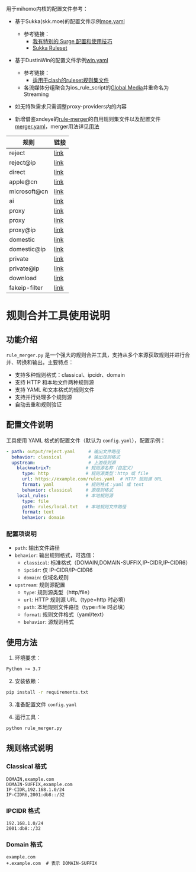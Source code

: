 用于mihomo内核的配置文件参考：

- 基于Sukka(skk.moe)的配置文件示例[moe.yaml](https://github.com/reddishJade/private_proxy/blob/main/moe.yaml)
	- 参考链接：
		- [我有特别的 Surge 配置和使用技巧](https://blog.skk.moe/post/i-have-my-unique-surge-setup/)
		- [Sukka Ruleset](https://github.com/SukkaW/Surge)
- 基于DustinWin的配置文件示例[win.yaml](https://github.com/reddishJade/private_proxy/blob/main/win.yaml)
	- 参考链接：
		- [适用于clash的ruleset规则集文件](https://github.com/DustinWin/ruleset_geodata?tab=readme-ov-file#%E4%BA%8C-ruleset-%E8%A7%84%E5%88%99%E9%9B%86%E6%96%87%E4%BB%B6%E8%AF%B4%E6%98%8E)
	- 各流媒体分组聚合为ios_rule_script的[Global Media](https://github.com/blackmatrix7/ios_rule_script/tree/master/rule/Clash/GlobalMedia)并重命名为Streaming
- 如无特殊需求只需调整proxy-providers内的内容



- 新增借鉴xndeye的[rule-merger](https://github.com/xndeye/rule-merger)的自用规则集文件以及配置文件[merger.yaml](https://github.com/reddishJade/private_proxy/blob/main/merger.yaml)，merger用法详见[用法](https://github.com/reddishJade/private_proxy?tab=readme-ov-file#%E8%A7%84%E5%88%99%E5%90%88%E5%B9%B6%E5%B7%A5%E5%85%B7%E4%BD%BF%E7%94%A8%E8%AF%B4%E6%98%8E)


| 规则          | 链接                                                         |
| ------------- | ------------------------------------------------------------ |
| reject        | [link](https://raw.githubusercontent.com/reddishJade/private_proxy/refs/heads/main/output/reject.yaml) |
| reject@ip     | [link](https://raw.githubusercontent.com/reddishJade/private_proxy/refs/heads/main/output/reject@ip.yaml) |
| direct        | [link](https://raw.githubusercontent.com/reddishJade/private_proxy/refs/heads/main/output/direct.yaml) |
| apple@cn      | [link](https://github.com/reddishJade/private_proxy/blob/main/output/apple@cn.yaml) |
| microsoft@cn  | [link](https://raw.githubusercontent.com/reddishJade/private_proxy/refs/heads/main/output/microsoft@cn.yaml) |
| ai            | [link](https://raw.githubusercontent.com/reddishJade/private_proxy/refs/heads/main/output/ai.yaml) |
| proxy         | [link](https://raw.githubusercontent.com/reddishJade/private_proxy/refs/heads/main/output/game@cn.yaml) |
| proxy         | [link](https://raw.githubusercontent.com/reddishJade/private_proxy/refs/heads/main/output/proxy.yaml) |
| proxy@ip      | [link](https://raw.githubusercontent.com/reddishJade/private_proxy/refs/heads/main/output/proxy@ip.yaml) |
| domestic      | [link](https://raw.githubusercontent.com/reddishJade/private_proxy/refs/heads/main/output/domestic.yaml) |
| domestic@ip   | [link](https://raw.githubusercontent.com/reddishJade/private_proxy/refs/heads/main/output/domestic@ip.yaml) |
| private       | [link](https://raw.githubusercontent.com/reddishJade/private_proxy/refs/heads/main/output/private.yaml) |
| private@ip    | [link](https://raw.githubusercontent.com/reddishJade/private_proxy/refs/heads/main/output/private@ip.yaml) |
| download      | [link](https://raw.githubusercontent.com/reddishJade/private_proxy/refs/heads/main/output/download.yaml) |
| fakeip-filter | [link](https://raw.githubusercontent.com/reddishJade/private_proxy/refs/heads/main/output/fakeip-filter.yaml) |


# 规则合并工具使用说明

## 功能介绍

`rule_merger.py` 是一个强大的规则合并工具，支持从多个来源获取规则并进行合并、转换和输出。主要特点：

- 支持多种规则格式：classical、ipcidr、domain
- 支持 HTTP 和本地文件两种规则源
- 支持 YAML 和文本格式的规则文件
- 支持并行处理多个规则源
- 自动去重和规则验证

## 配置文件说明

工具使用 YAML 格式的配置文件（默认为 `config.yaml`），配置示例：

```yaml
- path: output/reject.yaml     # 输出文件路径
  behavior: classical          # 输出规则格式
  upstream:                    # 上游规则源
    blackmatrix7:             # 规则源名称（自定义）
      type: http              # 规则源类型：http 或 file
      url: https://example.com/rules.yaml  # HTTP 规则源 URL
      format: yaml            # 规则格式：yaml 或 text
      behavior: classical     # 源规则格式
    local_rules:              # 本地规则源
      type: file
      path: rules/local.txt   # 本地规则文件路径
      format: text
      behavior: domain
```

### 配置项说明

- `path`: 输出文件路径
- `behavior`: 输出规则格式，可选值：
  - `classical`: 标准格式（DOMAIN,DOMAIN-SUFFIX,IP-CIDR,IP-CIDR6）
  - `ipcidr`: 仅 IP-CIDR/IP-CIDR6
  - `domain`: 仅域名规则
- `upstream`: 规则源配置
  - `type`: 规则源类型（http/file）
  - `url`: HTTP 规则源 URL（type=http 时必填）
  - `path`: 本地规则文件路径（type=file 时必填）
  - `format`: 规则文件格式（yaml/text）
  - `behavior`: 源规则格式

## 使用方法

1. 环境要求：
```bash
Python >= 3.7
```

2. 安装依赖：
```bash
pip install -r requirements.txt
```

3. 准备配置文件 `config.yaml`

4. 运行工具：
```bash
python rule_merger.py
```

## 规则格式说明

### Classical 格式
```
DOMAIN,example.com
DOMAIN-SUFFIX,example.com
IP-CIDR,192.168.1.0/24
IP-CIDR6,2001:db8::/32
```

### IPCIDR 格式
```
192.168.1.0/24
2001:db8::/32
```

### Domain 格式
```
example.com
+.example.com  # 表示 DOMAIN-SUFFIX
```